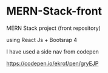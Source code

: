 # MERN-Stack-front
MERN Stack project (front repository)

using React Js + Bootsrap 4

I have used a side nav from codepen

https://codepen.io/ekrof/pen/gryEJP



